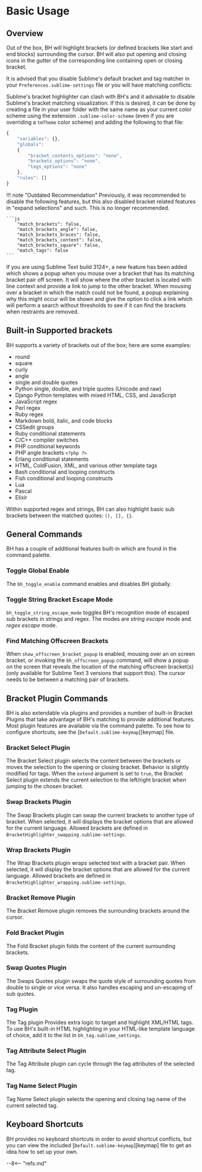 # Basic Usage

## Overview

Out of the box, BH will highlight brackets (or defined brackets like start and end blocks) surrounding the cursor.  BH
will also put opening and closing icons in the gutter of the corresponding line containing open or closing bracket.

It is advised that you disable Sublime's default bracket and tag matcher in your `Preferences.sublime-settings` file or
you will have matching conflicts:

Sublime's bracket highlighter can clash with BH's and it advisable to disable Sublime's bracket matching visualization.
If this is desired, it can be done by creating a file in your user folder with the same name as your current color
scheme using the extension `.sublime-color-scheme` (even if you are overriding a `tmTheme` color scheme) and adding the
following to that file:

```js
{
    "variables": {},
    "globals":
    {
        "bracket_contents_options": "none",
        "brackets_options": "none",
        "tags_options": "none"
    },
    "rules": []
}
```

!!! note "Outdated Recommendation"
    Previously, it was recommended to disable the following features, but this also disabled bracket related features
    in "expand selections" and such. This is no longer recommended.

    ```js
        "match_brackets": false,
        "match_brackets_angle": false,
        "match_brackets_braces": false,
        "match_brackets_content": false,
        "match_brackets_square": false,
        "match_tags": false
    ```

If you are using Sublime Text build 3124+, a new feature has been added which shows a popup when you mouse over a
bracket that has its matching bracket pair off screen.  It will show where the other bracket is located with line
context and provide a link to jump to the other bracket.  When mousing over a bracket in which the match could not be
found, a popup explaining why this might occur will be shown and give the option to click a link which will perform a
search without thresholds to see if it can find the brackets when restraints are removed.

## Built-in Supported brackets

BH supports a variety of brackets out of the box; here are some examples:

- round
- square
- curly
- angle
- single and double quotes
- Python single, double, and triple quotes (Unicode and raw)
- Django Python templates with mixed HTML, CSS, and JavaScript
- JavaScript regex
- Perl regex
- Ruby regex
- Markdown bold, italic, and code blocks
- CSSedit groups
- Ruby conditional statements
- C/C++ compiler switches
- PHP conditional keywords
- PHP angle brackets `<?php ?>`
- Erlang conditional statements
- HTML, ColdFusion, XML, and various other template tags
- Bash conditional and looping constructs
- Fish conditional and looping constructs
- Lua
- Pascal
- Elixir

Within supported regex and strings, BH can also highlight basic sub brackets between the matched quotes: `(), [], {}`.

## General Commands

BH has a couple of additional features built-in which are found in the command palette.

### Toggle Global Enable

The `bh_toggle_enable` command enables and disables BH globally.

### Toggle String Bracket Escape Mode

`bh_toggle_string_escape_mode` toggles BH's recognition mode of escaped sub brackets in strings and regex.  The modes
are *string escape* mode and *regex escape* mode.

### Find Matching Offscreen Brackets

When `show_offscreen_bracket_popup` is enabled, mousing over an on screen bracket, or invoking the `bh_offscreen_popup`
command, will show a popup on the screen that reveals the location of the matching offscreen bracket(s) (only available
for Sublime Text 3 versions that support this).  The cursor needs to be between a matching pair of brackets.

## Bracket Plugin Commands

BH is also extendable via plugins and provides a number of built-in Bracket Plugins that take advantage of BH's matching
to provide additional features.  Most plugin features are available via the command palette.  To see how to configure
shortcuts, see the [`Default.sublime-keymap`][keymap] file.

### Bracket Select Plugin

The Bracket Select plugin selects the content between the brackets or moves the selection to the opening or closing
bracket.  Behavior is slightly modified for tags.  When the `extend` argument is set to `true`, the Bracket Select
plugin extends the current selection to the left/right bracket when jumping to the chosen bracket.

### Swap Brackets Plugin

The Swap Brackets plugin can swap the current brackets to another type of bracket.  When selected, it will displays the
bracket options that are allowed for the current language.  Allowed brackets are defined in `BracketHighlighter_swapping.sublime-settings`.

### Wrap Brackets Plugin

The Wrap Brackets plugin wraps selected text with a bracket pair.  When selected, it will display the bracket options
that are allowed for the current language.  Allowed brackets are defined in `BracketHighlighter_wrapping.sublime-settings`.

### Bracket Remove Plugin

The Bracket Remove plugin removes the surrounding brackets around the cursor.

### Fold Bracket Plugin

The Fold Bracket plugin folds the content of the current surrounding brackets.

### Swap Quotes Plugin

The Swaps Quotes plugin swaps the quote style of surrounding quotes from double to single or vice versa.  It also
handles escaping and un-escaping of sub quotes.

### Tag Plugin

The Tag plugin Provides extra logic to target and highlight XML/HTML tags.  To use BH's built-in HTML highlighting in
your HTML-like template language of choice, add it to the list in `bh_tag.sublime_settings`.

### Tag Attribute Select Plugin

The Tag Attribute plugin can cycle through the tag attributes of the selected tag.

### Tag Name Select Plugin

Tag Name Select plugin selects the opening and closing tag name of the current selected tag.

## Keyboard Shortcuts

BH provides no keyboard shortcuts in order to avoid shortcut conflicts, but you can view the included
[`Default.sublime-keymap`][keymap] file to get an idea how to set up your own.

--8<-- "refs.md"
